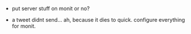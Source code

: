 - put server stuff on monit or no?

- a tweet didnt send...  ah, because it dies to quick. configure everything for monit.